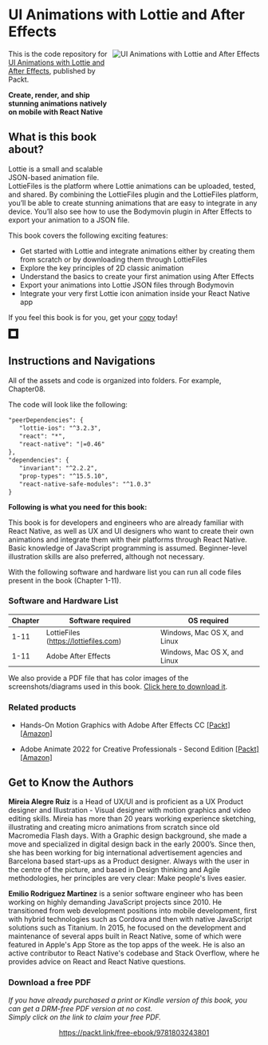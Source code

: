 # UI Animations with Lottie and After Effects

<a href="https://www.packtpub.com/product/ui-animations-with-lottie-and-after-effects/9781803243801?utm_source=github&utm_medium=repository&utm_campaign=9781803243801"><img src="https://static.packt-cdn.com/products/9781803243801/cover/smaller" alt="UI Animations with Lottie and After Effects" height="256px" align="right"></a>

This is the code repository for [UI Animations with Lottie and After Effects](https://www.packtpub.com/product/ui-animations-with-lottie-and-after-effects/9781803243801?utm_source=github&utm_medium=repository&utm_campaign=9781803243801), published by Packt.

**Create, render, and ship stunning animations natively on mobile with React Native**

## What is this book about?
Lottie is a small and scalable JSON-based animation file. LottieFiles is the platform where Lottie animations can be uploaded, tested, and shared. By combining the LottieFiles plugin and the LottieFiles platform, you’ll be able to create stunning animations that are easy to integrate in any device. You’ll also see how to use the Bodymovin plugin in After Effects to export your animation to a JSON file.

This book covers the following exciting features:
* Get started with Lottie and integrate animations either by creating them from scratch or by downloading them through LottieFiles
* Explore the key principles of 2D classic animation
* Understand the basics to create your first animation using After Effects
* Export your animations into Lottie JSON files through Bodymovin
* Integrate your very first Lottie icon animation inside your React Native app

If you feel this book is for you, get your [copy](https://www.amazon.com/dp/1803243805) today!

<a href="https://www.packtpub.com/?utm_source=github&utm_medium=banner&utm_campaign=GitHubBanner"><img src="https://raw.githubusercontent.com/PacktPublishing/GitHub/master/GitHub.png" 
alt="https://www.packtpub.com/" border="5" /></a>


## Instructions and Navigations
All of the assets and code is organized into folders. For example, Chapter08.

The code will look like the following:
```
"peerDependencies": {
   "lottie-ios": "^3.2.3",
   "react": "*",
   "react-native": "|=0.46"
},
"dependencies": {
   "invariant": "^2.2.2",
   "prop-types": "^15.5.10",
   "react-native-safe-modules": "^1.0.3"
}
```

**Following is what you need for this book:**

This book is for developers and engineers who are already familiar with React Native, as well as UX and UI designers who want to create their own animations and integrate them with their platforms through React Native. Basic knowledge of JavaScript programming is assumed. Beginner-level illustration skills are also preferred, although not necessary.

With the following software and hardware list you can run all code files present in the book (Chapter 1-11).

### Software and Hardware List

| Chapter  | Software required                      | OS required                        |
| -------- | ---------------------------------------| -----------------------------------|
| 1-11     | LottieFiles (https://lottiefiles.com)  | Windows, Mac OS X, and Linux       |
| 1-11     | Adobe After Effects                    | Windows, Mac OS X, and Linux       |



We also provide a PDF file that has color images of the screenshots/diagrams used in this book. [Click here to download it](https://static.packt-cdn.com/downloads/9781803243801_ColorImages.pdf).


### Related products <Other books you may enjoy>
* Hands-On Motion Graphics with Adobe After Effects CC [[Packt]](https://www.packtpub.com/product/business/9781789345155?utm_source=github&utm_medium=repository&utm_campaign=9781789345155) [[Amazon]](https://www.amazon.com/dp/1789345154)

* Adobe Animate 2022 for Creative Professionals - Second Edition [[Packt]](https://www.packtpub.com/product/business_and_other/9781803232799?utm_source=github&utm_medium=repository&utm_campaign=9781803232799) [[Amazon]](https://www.amazon.com/dp/180323279X)

## Get to Know the Authors
**Mireia Alegre Ruiz**
is a Head of UX/UI and is proficient as a UX Product designer and Illustration - Visual designer with motion graphics and video editing skills. Mireia has more than 20 years working experience sketching, illustrating and creating micro animations from scratch since old Macromedia Flash days. With a Graphic design background, she made a move and specialized in digital design back in the early 2000’s. Since then, she has been working for big international advertisement agencies and Barcelona based start-ups as a Product designer. Always with the user in the centre of the picture, and based in Design thinking and Agile methodologies, her principles are very clear: Make people's lives easier.

**Emilio Rodriguez Martinez**
is a senior software engineer who has been working on highly demanding JavaScript projects since 2010. He transitioned from web development positions into mobile development, first with hybrid technologies such as Cordova and then with native JavaScript solutions such as Titanium. In 2015, he focused on the development and maintenance of several apps built in React Native, some of which were featured in Apple's App Store as the top apps of the week. He is also an active contributor to React Native's codebase and Stack Overflow, where he provides advice on React and React Native questions.





### Download a free PDF

 <i>If you have already purchased a print or Kindle version of this book, you can get a DRM-free PDF version at no cost.<br>Simply click on the link to claim your free PDF.</i>
<p align="center"> <a href="https://packt.link/free-ebook/9781803243801">https://packt.link/free-ebook/9781803243801 </a> </p>